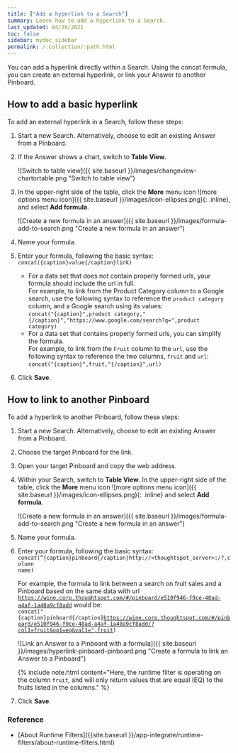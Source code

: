 ```yaml
---
title: ["Add a hyperlink to a Search"]
summary: Learn how to add a hyperlink to a Search.
last_updated: 04/29/2021
toc: false
sidebar: mydoc_sidebar
permalink: /:collection/:path.html
---
```


You can add a hyperlink directly within a Search. Using the concat formula, you can create an external hyperlink, or link your Answer to another Pinboard.

## How to add a basic hyperlink

To add an external hyperlink in a Search, follow these steps:

1. Start a new Search.
Alternatively, choose to edit an existing Answer from a Pinboard.

2. If the Answer shows a chart, switch to **Table View**.

     ![Switch to table view]({{ site.baseurl }}/images/changeview-chartortable.png "Switch to table view")

3. In the upper-right side of the table, click the **More** menu icon ![more options menu icon]({{ site.baseurl }}/images/icon-ellipses.png){: .inline}, and select **Add formula**.<br>

     ![Create a new formula in an answer]({{ site.baseurl }}/images/formula-add-to-search.png "Create a new formula in an answer")

4. Name your formula.
5. Enter your formula, following the basic syntax:
<code>concat({caption}value{/caption}link)</code>

     <ul>
     <li>For a data set that does not contain properly formed urls, your formula should include the url in full.<br>
     For example, to link from the Product Category column to a Google search, use the following syntax to reference the <code>product category</code> column, and a Google search using its values:<br>
     <code>concat("{caption}",product category,"{/caption}","https://www.google.com/search?q=",product category)</code></li>

     <li>For a data set that contains properly formed urls, you can simplify the formula.<br>
     For example, to link from the <code>Fruit</code> column to the <code>url</code>, use the following syntax to reference the two columns, <code>fruit</code> and <code>url</code>:<br>
     <code>concat("{caption}",fruit,"{/caption}",url)</code></li>
     </ul>

6. Click **Save**.

## How to link to another Pinboard  

To add a hyperlink to another Pinboard, follow these steps:

1. Start a new Search.
Alternatively, choose to edit an existing Answer from a Pinboard.

2. Choose the target Pinboard for the link.

3. Open your target Pinboard and copy the web address.

4. Within your Search, switch to **Table View**.
In the upper-right side of the table, click the **More** menu icon ![more options menu icon]({{ site.baseurl }}/images/icon-ellipses.png){: .inline}  and select **Add formula**.<br>

     ![Create a new formula in an answer]({{ site.baseurl }}/images/formula-add-to-search.png "Create a new formula in an answer")

5. Name your formula.

6. Enter your formula, following the basic syntax:
<code>concat(“{caption}pinboard{/caption}http://<thoughtspot_server>:<port>/?<runtime filter>,column name)</code>

     For example, the formula to link between a search on fruit sales and a Pinboard based on the same data with url <code>https://wine.corp.thoughtspot.com/#/pinboard/e510f946-f9ce-48ad-a4af-1a40a9cf8add</code> would be:<br>
     <code>concat("{caption}pinboard{/caption}https://wine.corp.thoughtspot.com/#/pinboard/e510f946-f9ce-48ad-a4af-1a40a9cf8add/?col1=fruit&op1=eq&val1=",fruit)</code>

     ![Link an Answer to a Pinboard with a formula]({{ site.baseurl }}/images/hyperlink-pinboard-pinboard.png "Create a formula to link an Answer to a Pinboard")

     {% include note.html content="Here, the runtime filter is operating on the column <code>fruit</code>, and will only return values that are equal (EQ) to the fruits listed in the columns." %}

8. Click **Save**.

### Reference

* [About Runtime Filters]({{site.baseurl }}/app-integrate/runtime-filters/about-runtime-filters.html)
